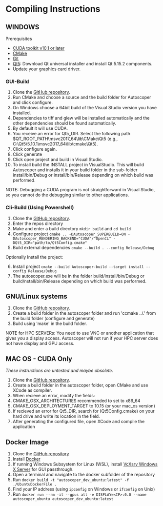 # Compiling Instructions

## WINDOWS

Prerequisites

- [CUDA toolkit v10.1 or later](https://developer.nvidia.com/cuda-downloads?)
- [CMake](https://cmake.org/)
- [Git](https://git-scm.com/downloads)
- [Qt5](https://www.qt.io/download-open-source): Download Qt universal installer and install Qt 5.15.2 components.
- Update your graphics card driver.

### GUI-Build

1. Clone the [GitHub repository](https://github.com/BrownBiomechanics/Autoscoper).
2. Run CMake and choose a source and the build folder for Autoscoper and click configure.
  1. On Windows choose a 64bit build of the Visual Studio version you have installed.
  2. Dependencies to tiff and glew will be installed automatically and the other dependencies should be found automatically.
  3. By default it will use CUDA.
  4. You receive an error for Qt5_DIR. Select the following path $QT_ROOT_PATH\msvc2017_64\lib\CMake\Qt5 (e.g., C:\Qt5\5.10.1\msvc2017_64\lib\cmake\Qt5).
3. Click configure again.
4. Click generate
5. Click open project and build in Visual Studio.
6. To install build the INSTALL project in VisualStudio. This will build Autoscoper and installs it in your build folder in the sub-folder install/bin/Debug or install/bin/Release depending on which build was performed.

NOTE: Debugging a CUDA program is not straightforward in Visual Studio, so you cannot do the debugging similar to other applications.

### Cli-Build (Using Powershell)

1. Clone the [GitHub repository](https://github.com/BrownBiomechanics/Autoscoper).
2. Enter the repos directory
3. Make and enter a build directory `mkdir build` and `cd build`
4. Configure project `cmake .. -DAutoscoper_SUPERBUILD=ON -DAutoscoper_RENDERING_BACKEND="CUDA"/"OpenCL" -DQt5_DIR="path/to/Qt5Config.cmake"`
5. Build external dependencies `cmake --build . --config Release/Debug`

Optionally Install the project:

6. Install project `cmake --build Autoscoper-build --target install --config Release/Debug`
7. The autoscoper.exe will be in the folder build/install/bin/Debug or build/nstall/bin/Release depending on which build was performed.

## GNU/Linux systems

1. Clone the [GitHub repository](https://github.com/BrownBiomechanics/Autoscoper).
2. Create a build folder in the autoscoper folder and run 'ccmake ../.' from the build folder (configure and generate)
3. Build using 'make' in the build folder.

NOTE for HPC SERVERs: You need to use VNC or another application that gives you a display access. Autoscoper will not run if your HPC server does not have display and GPU access.

## MAC OS - CUDA Only

_These instructions are untested and maybe obsolete._

1. Clone the [GitHub repository](https://github.com/BrownBiomechanics/Autoscoper).
2. Create a build folder in the autoscoper folder, open CMake and use XCode as compiler.
3. When recieve an error, modify the fields:
  1. CMAKE_OSX_ARCHITECTURES recommended to set to x86_64
  2. CMAKE_OSX_DEPLOYMENT_TARGET to 10.15 (or your mac_os version)
  3. If recieved an error for Qt5_DIR, search for (Qt5Config.cmake) on your hard drive and write its location in the field.
4. After generating the configured file, open XCode and compile the application

## Docker Image

1. Clone the [GitHub repository](https://github.com/BrownBiomechanics/Autoscoper)
2. Install [Docker](https://www.docker.com/products/docker-desktop)
3. If running Windows Subsystem for Linux (WSL), install [VcXsrv Windows X Server](https://sourceforge.net/projects/vcxsrv/) for GUI passthrough.
4. Open a terminal and navigate to the docker subfolder of the repository
5. Run `docker build -t "autoscoper_dev_ubuntu:latest" -f ./UbuntuDockerFile .`
6. Find your IP address (using `ipconfig` on Windows or `ifconfig` on Unix)
7. Run `docker run --rm -it --gpus all -e DISPLAY=<IP>:0.0 --name autoscoper_ubuntu autoscoper_dev_ubuntu:latest`

